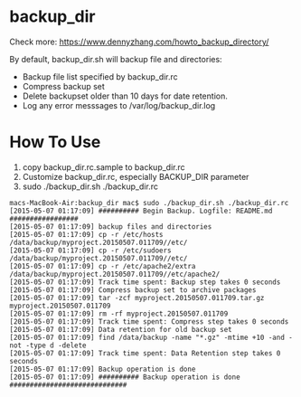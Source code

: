 # backup_dir
Check more: https://www.dennyzhang.com/howto_backup_directory/

By default, backup_dir.sh will backup file and directories:
- Backup file list specified by backup_dir.rc
- Compress backup set
- Delete backupset older than 10 days for date retention.
- Log any error messsages to /var/log/backup_dir.log

How To Use
==========
1. copy backup_dir.rc.sample to backup_dir.rc
2. Customize backup_dir.rc, especially BACKUP_DIR parameter
3. sudo ./backup_dir.sh ./backup_dir.rc
```
macs-MacBook-Air:backup_dir mac$ sudo ./backup_dir.sh ./backup_dir.rc
[2015-05-07 01:17:09] ########## Begin Backup. Logfile: README.md #################
[2015-05-07 01:17:09] backup files and directories
[2015-05-07 01:17:09] cp -r /etc/hosts /data/backup/myproject.20150507.011709//etc/
[2015-05-07 01:17:09] cp -r /etc/sudoers /data/backup/myproject.20150507.011709//etc/
[2015-05-07 01:17:09] cp -r /etc/apache2/extra /data/backup/myproject.20150507.011709//etc/apache2/
[2015-05-07 01:17:09] Track time spent: Backup step takes 0 seconds
[2015-05-07 01:17:09] Compress backup set to archive packages
[2015-05-07 01:17:09] tar -zcf myproject.20150507.011709.tar.gz myproject.20150507.011709
[2015-05-07 01:17:09] rm -rf myproject.20150507.011709
[2015-05-07 01:17:09] Track time spent: Compress step takes 0 seconds
[2015-05-07 01:17:09] Data retention for old backup set
[2015-05-07 01:17:09] find /data/backup -name "*.gz" -mtime +10 -and -not -type d -delete
[2015-05-07 01:17:09] Track time spent: Data Retention step takes 0 seconds
[2015-05-07 01:17:09] Backup operation is done
[2015-05-07 01:17:09] ########## Backup operation is done #############################
```
